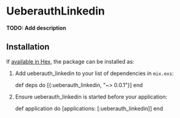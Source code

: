 # UeberauthLinkedin

**TODO: Add description**

## Installation

If [available in Hex](https://hex.pm/docs/publish), the package can be installed as:

  1. Add ueberauth_linkedin to your list of dependencies in `mix.exs`:

        def deps do
          [{:ueberauth_linkedin, "~> 0.0.1"}]
        end

  2. Ensure ueberauth_linkedin is started before your application:

        def application do
          [applications: [:ueberauth_linkedin]]
        end


